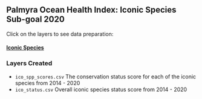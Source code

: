 ## Palmyra Ocean Health Index: Iconic Species Sub-goal 2020  

Click on the layers to see data preparation:  

#### [Iconic Species](https://mazu.nceas.ucsb.edu/rstudio/files/github/pal-prep/prep/sp/ico/v2020/ico_data_prep.html) 

### Layers Created

- `ico_spp_scores.csv` The conservation status score for each of the iconic species from 2014 - 2020     
- `ico_status.csv`     Overall iconic species status score from 2014 - 2020     